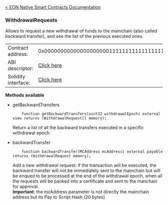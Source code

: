 [&lt; EON Native Smart Contracts Documentation](/doc/nativesc/index.md) 
### WithdrawalRequests

Allows to request a new withdrawal of funds to the mainchain (also called backward transfer), and see the list of the previous executed ones.

|    |    | 
| --------             | -------      | 
| Contract address:    | 0x0000000000000000000011111111111111111111   | 
| ABI descriptor:       | [Click here](/doc/nativesc/contracts/WithdrawalRequests.json)   |
| Solidity interface:       | [Click here](/doc/nativesc/contracts/WithdrawalRequests.sol)   |

  

**Methods available**

- getBackwardTransfers

          function getBackwardTransfers(uint32 withdrawalEpoch) external view returns (WithdrawalRequest[] memory);
  
     Return a list of all the backward transfers executed in a specific withdrawal epoch.

- backwardTransfer

          function backwardTransfer(MCAddress mcAddress) external payable returns (WithdrawalRequest memory);

    Add a new withdrawal request: if the transaction will be executed, the backward transfer will not be immediately sent to the mainchain but will be enqued to be processed at the end of the withdrawal epoch, when all the requests will be packed into a  certificate and sent to the manchain for approval.  
    **Important**: the mcAddress parameter is not directly the mainchain address but its Pay to Script Hash (20 bytes)

    







